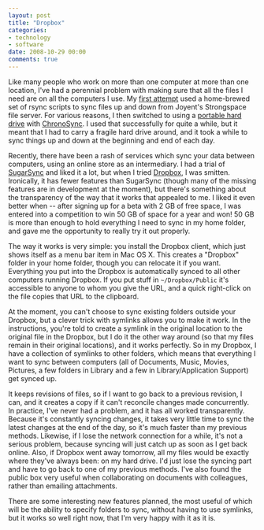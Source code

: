 ```yaml
---
layout: post
title: "Dropbox"
categories:
- technology
- software
date: 2008-10-29 00:00
comments: true
---
```


<p>Like many people who work on more than one computer at more than one location, I've had a perennial problem with making sure that all the files I need are on all the computers I use. My <a href="http://www.rousette.org.uk/blog/archives/rsyncing-two-computers-via-a-server/">first attempt</a> used a home-brewed set of rsync scripts to sync files up and down from Joyent's Strongspace file server. For various reasons, I then switched to using a <a href="http://www.rousette.org.uk/blog/archives/synching-my-macs-part-two/">portable hard drive</a> with <a href="http://www.econtechnologies.com/site/Pages/ChronoSync/chrono_overview.html">ChronoSync</a>. I used that successfully for quite a while, but it meant that I had to carry a fragile hard drive around, and it took a while to sync things up and down at the beginning and end of each day.</p>

<p>Recently, there have been a rash of services which sync your data between computers, using an online store as an intermediary. I had a trial of <a href="http://www.sugarsync.com/">SugarSync</a> and liked it a lot, but when I tried <a href="https://www.getdropbox.com/">Dropbox</a>, I was smitten. Ironically, it has fewer features than SugarSync (though many of the missing features are in development at the moment), but there's something about the transparency of the way that it works that appealed to me. I liked it even better when -- after signing up for a beta with 2 GB of free space, I was entered into a competition to win 50 GB of space for a year and won! 50 GB is more than enough to hold everything I need to sync in my home folder, and gave me the opportunity to really try it out properly.</p>

<p>The way it works is very simple: you install the Dropbox client, which just shows itself as a menu bar item in Mac OS X. This creates a "Dropbox" folder in your home folder, though you can relocate it if you want. Everything you put into the Dropbox is automatically synced to all other computers running Dropbox. If you put stuff in <code>~/Dropbox/Public</code> it's accessible to anyone to whom you give the URL, and a quick right-click on the file copies that URL to the clipboard.</p>

<p>At the moment, you can't choose to sync existing folders outside your Dropbox, but a clever trick with symlinks allows you to make it work. In the instructions, you're told to create a symlink in the original location to the original file in the Dropbox, but I do it the other way around (so that my files remain in their original locations), and it works perfectly. So in my Dropbox, I have a collection of symlinks to other folders, which means that everything I want to sync between computers (all of Documents, Music, Movies, Pictures, a few folders in Library and a few in Library/Application Support) get synced up.</p>

<p>It keeps revisions of files, so if I want to go back to a previous revision, I can, and it creates a copy if it can't reconcile changes made concurrently. In practice, I've never had a problem, and it has all worked transparently. Because it's constantly syncing changes, it takes very little time to sync the latest changes at the end of the day, so it's much faster than my previous methods. Likewise, if I lose the network connection for a while, it's not a serious problem, because syncing will just catch up as soon as I get back online. Also, if Dropbox went away tomorrow, all my files would be exactly where they've always been: on my hard drive. I'd just lose the syncing part and have to go back to one of my previous methods. I've also found the public box very useful when collaborating on documents with colleagues, rather than emailing attachments.</p>

<p>There are some interesting new features planned, the most useful of which will be the ability to specify folders to sync, without having to use symlinks, but it works so well right now, that I'm very happy with it as it is.</p>


